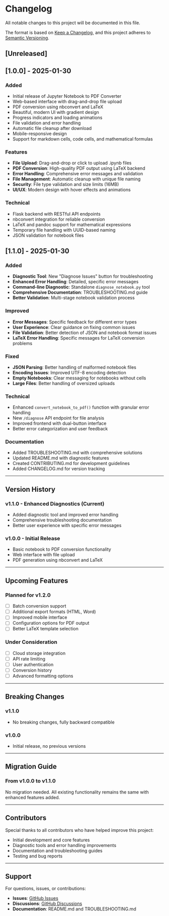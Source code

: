# Changelog

All notable changes to this project will be documented in this file.

The format is based on [Keep a Changelog](https://keepachangelog.com/en/1.0.0/),
and this project adheres to [Semantic Versioning](https://semver.org/spec/v2.0.0.html).

## [Unreleased]

## [1.0.0] - 2025-01-30

### Added
- Initial release of Jupyter Notebook to PDF Converter
- Web-based interface with drag-and-drop file upload
- PDF conversion using nbconvert and LaTeX
- Beautiful, modern UI with gradient design
- Progress indicators and loading animations
- File validation and error handling
- Automatic file cleanup after download
- Mobile-responsive design
- Support for markdown cells, code cells, and mathematical formulas

### Features
- **File Upload**: Drag-and-drop or click to upload .ipynb files
- **PDF Conversion**: High-quality PDF output using LaTeX backend
- **Error Handling**: Comprehensive error messages and validation
- **File Management**: Automatic cleanup with unique file naming
- **Security**: File type validation and size limits (16MB)
- **UI/UX**: Modern design with hover effects and animations

### Technical
- Flask backend with RESTful API endpoints
- nbconvert integration for reliable conversion
- LaTeX and pandoc support for mathematical expressions
- Temporary file handling with UUID-based naming
- JSON validation for notebook files

## [1.1.0] - 2025-01-30

### Added
- **Diagnostic Tool**: New "Diagnose Issues" button for troubleshooting
- **Enhanced Error Handling**: Detailed, specific error messages
- **Command-line Diagnostic**: Standalone `diagnose_notebook.py` tool
- **Comprehensive Documentation**: TROUBLESHOOTING.md guide
- **Better Validation**: Multi-stage notebook validation process

### Improved
- **Error Messages**: Specific feedback for different error types
- **User Experience**: Clear guidance on fixing common issues
- **File Validation**: Better detection of JSON and notebook format issues
- **LaTeX Error Handling**: Specific messages for LaTeX conversion problems

### Fixed
- **JSON Parsing**: Better handling of malformed notebook files
- **Encoding Issues**: Improved UTF-8 encoding detection
- **Empty Notebooks**: Clear messaging for notebooks without cells
- **Large Files**: Better handling of oversized uploads

### Technical
- Enhanced `convert_notebook_to_pdf()` function with granular error handling
- New `/diagnose` API endpoint for file analysis
- Improved frontend with dual-button interface
- Better error categorization and user feedback

### Documentation
- Added TROUBLESHOOTING.md with comprehensive solutions
- Updated README.md with diagnostic features
- Created CONTRIBUTING.md for development guidelines
- Added CHANGELOG.md for version tracking

---

## Version History

### v1.1.0 - Enhanced Diagnostics (Current)
- Added diagnostic tool and improved error handling
- Comprehensive troubleshooting documentation
- Better user experience with specific error messages

### v1.0.0 - Initial Release
- Basic notebook to PDF conversion functionality
- Web interface with file upload
- PDF generation using nbconvert and LaTeX

---

## Upcoming Features

### Planned for v1.2.0
- [ ] Batch conversion support
- [ ] Additional export formats (HTML, Word)
- [ ] Improved mobile interface
- [ ] Configuration options for PDF output
- [ ] Better LaTeX template selection

### Under Consideration
- [ ] Cloud storage integration
- [ ] API rate limiting
- [ ] User authentication
- [ ] Conversion history
- [ ] Advanced formatting options

---

## Breaking Changes

### v1.1.0
- No breaking changes, fully backward compatible

### v1.0.0
- Initial release, no previous versions

---

## Migration Guide

### From v1.0.0 to v1.1.0
No migration needed. All existing functionality remains the same with enhanced features added.

---

## Contributors

Special thanks to all contributors who have helped improve this project:

- Initial development and core features
- Diagnostic tools and error handling improvements
- Documentation and troubleshooting guides
- Testing and bug reports

---

## Support

For questions, issues, or contributions:
- **Issues**: [GitHub Issues](https://github.com/yourusername/jupyter-notebook-to-pdf/issues)
- **Discussions**: [GitHub Discussions](https://github.com/yourusername/jupyter-notebook-to-pdf/discussions)
- **Documentation**: README.md and TROUBLESHOOTING.md
